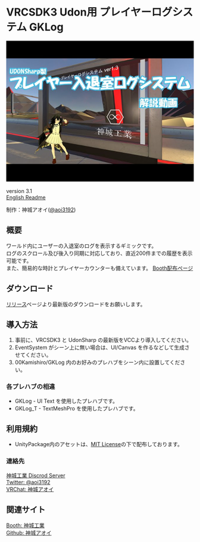 # VRCSDK3 Udon用 プレイヤーログシステム GKLog
![HeaderImage](_Resources/Images/img01.jpg)

version 3.1  
[English Readme][00]

制作：神城アオイ([@aoi3192][01])  

## 概要
ワールド内にユーザーの入退室のログを表示するギミックです。  
ログのスクロール及び後入り同期に対応しており、直近200件までの履歴を表示可能です。  
また、簡易的な時計とプレイヤーカウンターも備えています。
[Booth配布ページ][71]

## ダウンロード
[リリース][21]ページより最新版のダウンロードをお願いします。  

## 導入方法
1. 事前に、VRCSDK3 と UdonSharp の最新版をVCCより導入してください。  
2. EventSystem がシーン上に無い場合は、UI/Canvas を作るなどして生成させてください。  
3. 00Kamishiro/GKLog 内のお好みのプレハブをシーン内に設置してください。  

### 各プレハブの相違
* GKLog - UI Text を使用したプレハブです。 
* GKLog_T - TextMeshPro を使用したプレハブです。 

## 利用規約
* UnityPackage内のアセットは、[MIT License][61]の下で配布しております。  

### 連絡先
[神城工業 Discrod Server][81]  
[Twitter: @aoi3192][82]  
[VRChat: 神城アオイ][83]  

## 関連サイト
[Booth: 神城工業][91]  
[Github: 神城アオイ][93]  

[00]:GKLog-README_EN.md
[01]:https://twitter.com/aoi3192
[21]:https://github.com/AoiKamishiro/VRChatPrefabs/releases
[61]:https://github.com/AoiKamishiro/VRChatPrefabs/blob/master/LICENSE
[71]:https://kamishirolab.booth.pm/items/2521621
[81]:https://discord.gg/8muNKrzaSK
[82]:https://twitter.com/aoi3192
[83]:https://www.vrchat.com/home/user/usr_19514816-2cf8-43cc-a046-9e2d87d15af7
[91]:https://kamishirolab.booth.pm/
[93]:https://github.com/AoiKamishiro